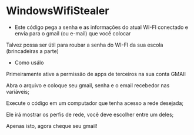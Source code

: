 # WindowsWifiStealer

- Este código pega a senha e as informações do atual WI-FI conectado e envia para o gmail (ou e-mail) que você colocar

Talvez possa ser útil para roubar a senha do WI-FI da sua escola (brincadeiras a parte)

- Como usálo
 
 Primeiramente ative a permissão de apps de terceiros na sua conta GMAIl 
 
 Abra o arquivo e coloque seu gmail, senha e o email recebedor nas variáveis;
 
 Execute o código em um computador que tenha acesso a rede desejada;
 
 Ele irá mostrar os perfis de rede, você deve escolher entre um deles;
 
 Apenas isto, agora cheque seu gmail!
